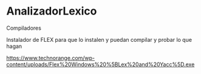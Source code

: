 # AnalizadorLexico
Compiladores

Instalador de FLEX para que lo instalen y puedan compilar y probar lo que hagan

https://www.technorange.com/wp-content/uploads/Flex%20Windows%20%5BLex%20and%20Yacc%5D.exe
